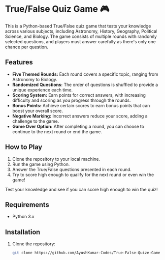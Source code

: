 # True/False Quiz Game 🎮

This is a Python-based True/False quiz game that tests your knowledge across various subjects, including Astronomy, History, Geography, Political Science, and Biology. The game consists of multiple rounds with randomly selected questions, and players must answer carefully as there's only one chance per question.

## Features

- **Five Themed Rounds:** Each round covers a specific topic, ranging from Astronomy to Biology.
- **Randomized Questions:** The order of questions is shuffled to provide a unique experience each time.
- **Scoring System:** Earn points for correct answers, with increasing difficulty and scoring as you progress through the rounds.
- **Bonus Points:** Achieve certain scores to earn bonus points that can boost your overall score.
- **Negative Marking:** Incorrect answers reduce your score, adding a challenge to the game.
- **Game Over Option:** After completing a round, you can choose to continue to the next round or end the game.

## How to Play

1. Clone the repository to your local machine.
2. Run the game using Python.
3. Answer the True/False questions presented in each round.
4. Try to score high enough to qualify for the next round or even win the game!

Test your knowledge and see if you can score high enough to win the quiz!

## Requirements

- Python 3.x

## Installation

1. Clone the repository:
   ```bash
   git clone https://github.com/AyushKumar-Codes/True-False-Quize-Game.git
   ```
